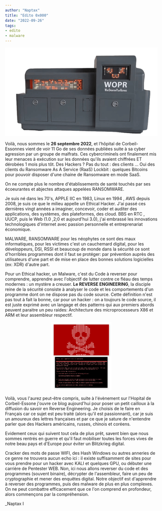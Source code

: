 ```yaml
---
author: "Naptax"
title: "Edito 0x000"
date: "2022-09-26"
tags: 
- edito
- malware
---
```


<center>
<img src="/images/wopr.png"> 
</center>

Voilà, nous sommes le **26 septembre 2022**, et l’hôpital de Corbeil-Essonnes vient de voir 11 Go de ses données publiées suite à sa cyber agression par un groupe de malfrats. Ces cybercriminels ont finalement mis leur menaces à exécution sur les données qu'ils avaient chiffrées ET dérobées 1 mois plus tôt. Des Hackers ? Pas du tout : des clients ... Oui des clients du Ransomware As A Service (RaaS) Lockbit : quelques Bitcoins pour pouvoir disposer d'une chaine de Ransomware en mode SaaS.

On ne compte plus le nombre d'établissements de santé touchés par ses écoeurantes et abjectes attaques appelées RANSOMWARE. 

Je suis né dans les 70's, APPLE IIC en 1983, Linux en 1994 , AWS depuis 2008, je suis ce que le milieu appelle un Ethical Hacker. J'ai passé ces dernières vingt années a imaginer, concevoir, coder et auditer des applications, des systèmes, des plateformes, des cloud. BBS en RTC , UUCP, puis le Web (1.0 ,2;0 et aujourd'hui 3.0), j'ai embrassé les innovations technologiques d'internet avec passion personnelle et entreprenariat économique. 

MALWARE, RANSOMWARE pour les néophytes ce sont des maux informatiques, pour les victimes c'est un cauchemard digital, pour les développeurs, DSI, RSSI et beaucoup de monde dans la sécurité ce sont d'horribles programmes dont il faut se protéger: par prévention auprès des utilisateurs d'une part et de mise en place des bonnes solutions logicielles (ex: XDR) d'autre part.

Pour un Ethical hacker, un Malware, c'est du Code à reverser pour comprendre, apprendre avec l'objectif de lutter contre ce fléau des temps modernes : un mystère a creuser. **Le REVERSE ENGINEERING**, la disciple reine de la sécurité consiste à analyser le code et les comportements d'un programme dont on ne dispose pas du code source. Cette définition n'est pas tout à fait la bonne, car pour un hacker : on a toujours le code source, il est juste exprimé avec un langage et des patterns qui aux premiers abords peuvent paraitre un peu raides: Architecture des microprocesseurs X86 et ARM et leur assembleur respectif.

<center>
<img width="200" src="/images/ransomware.png"> 
</center>

Voilà, vous l'aurez peut-être compris, suite à l'évènement sur l'Hopital de Corbeil-Essone j'ouvre ce blog aujourd'hui pour poser un petit cailloux à la diffusion du savoir en Reverse Engineering. Je choisis de le faire en Français car ce sujet est peu traité (alors qu'il est passionnant), car je suis un amoureux des lettres françaises et par ce que je sature de n'entendre parler que des Hackers américains, russes, chinois et coréens.

Evidement ceux qui suivent tout cela de plus prêt, savent bien que nous sommes rentrés en guerre et qu'il faut mobiliser toutes les forces vives de notre beau pays et d'Europe pour éviter un  Blitzkrieg digital.

Cracker des mots de passe WIFI, des Hash Windows ou autres anneries de ce genre ne trouvera aucun echo ici : il existe suffisamment de sites pour vous prendre pour un hacker avec KALI et quelques GPU, ou débuter une carrière de Pentester WEB. Non, ici nous allons reverser du code et des programmes (souvent binaire), décrypter de l'assembleur, faire un peu de cryptographie et mener des enquêtes digital. Notre objectif est d'apprendre à reverser des programmes, puis des malware de plus en plus complexes. On ne peut combattre efficacement que ce l'on comprend en profondeur, alors commençons par la compréhension.



_Naptax I
